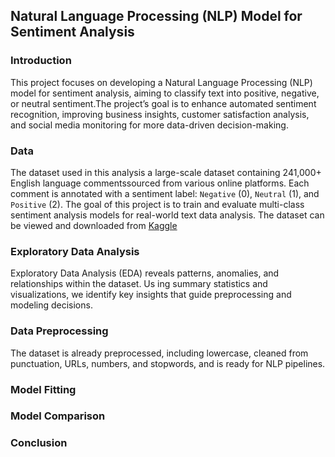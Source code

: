 ## Natural Language Processing  (NLP) Model for Sentiment Analysis

### Introduction

This project focuses on developing a Natural Language Processing (NLP) model for sentiment analysis, aiming to classify text into positive, negative, or neutral sentiment.The project’s goal is to enhance automated sentiment recognition, improving business insights, customer satisfaction analysis, and social media monitoring for more data-driven decision-making.

### Data

The dataset used in this analysis a large-scale dataset containing 241,000+ English language commentssourced from various online platforms. Each comment is annotated with a sentiment label: `Negative` (0), `Neutral` (1), and `Positive` (2). The goal of this project is to train and evaluate multi-class sentiment analysis models for real-world text data analysis. The dataset can be viewed and downloaded from [Kaggle](https://www.kaggle.com/datasets/abdelmalekeladjelet/sentiment-analysis-dataset)

### Exploratory Data Analysis

Exploratory Data Analysis (EDA) reveals patterns, anomalies, and relationships within the dataset. Us ing summary statistics and visualizations, we identify key insights that guide preprocessing and modeling decisions.

### Data Preprocessing

The dataset is already preprocessed, including lowercase, cleaned from punctuation, URLs, numbers, and stopwords, and is ready for NLP pipelines.

### Model Fitting

### Model Comparison

### Conclusion
